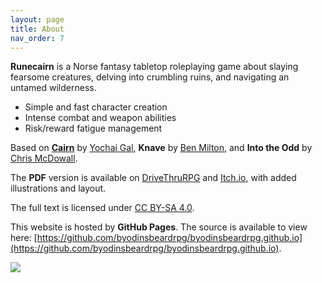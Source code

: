 ```yaml
---
layout: page
title: About
nav_order: 7
---
```


**Runecairn** is a Norse fantasy tabletop roleplaying game about slaying fearsome creatures, delving into crumbling ruins, and navigating an untamed wilderness.

- Simple and fast character creation
- Intense combat and weapon abilities
- Risk/reward fatigue management

Based on **[Cairn](https://cairnrpg.com/)** by [Yochai Gal](https://newschoolrevolution.com/), **Knave** by [Ben Milton](http://questingblog.com/), and **Into the Odd** by [Chris McDowall](https://www.bastionland.com/).

The **PDF** version is available on [DriveThruRPG](https://www.drivethrurpg.com/product/359702/Runecairn-Core-Rules) and [Itch.io](https://byodinsbeardrpg.itch.io/runecairn), with added illustrations and layout.

The full text is licensed under [CC BY-SA 4.0](https://creativecommons.org/licenses/by-sa/4.0/).

This website is hosted by **GitHub Pages**. The source is available to view here: [https://github.com/byodinsbeardrpg/byodinsbeardrpg.github.io](https://github.com/byodinsbeardrpg/byodinsbeardrpg.github.io).

<img src="https://runecairn.byodinsbeardrpg.com/public/by_odins_beard_transparent_no_text_200px.png">
